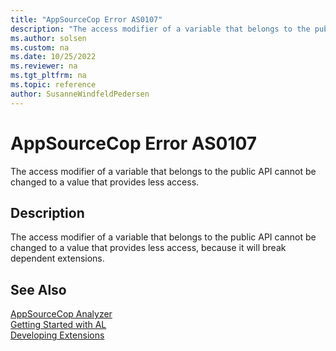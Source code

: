 ```yaml
---
title: "AppSourceCop Error AS0107"
description: "The access modifier of a variable that belongs to the public API cannot be changed to a value that provides less access, because it will break dependent extensions."
ms.author: solsen
ms.custom: na
ms.date: 10/25/2022
ms.reviewer: na
ms.tgt_pltfrm: na
ms.topic: reference
author: SusanneWindfeldPedersen
---
```

[//]: # (START>DO_NOT_EDIT)
[//]: # (IMPORTANT:Do not edit any of the content between here and the END>DO_NOT_EDIT.)
[//]: # (Any modifications should be made in the .xml files in the ModernDev repo.)
# AppSourceCop Error AS0107
The access modifier of a variable that belongs to the public API cannot be changed to a value that provides less access.

## Description
The access modifier of a variable that belongs to the public API cannot be changed to a value that provides less access, because it will break dependent extensions.

[//]: # (IMPORTANT: END>DO_NOT_EDIT)
## See Also  
[AppSourceCop Analyzer](appsourcecop.md)  
[Getting Started with AL](../devenv-get-started.md)  
[Developing Extensions](../devenv-dev-overview.md)  